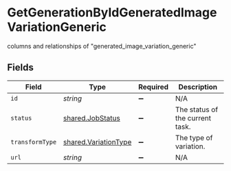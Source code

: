 # GetGenerationByIdGeneratedImageVariationGeneric

columns and relationships of "generated_image_variation_generic"


## Fields

| Field                                                               | Type                                                                | Required                                                            | Description                                                         |
| ------------------------------------------------------------------- | ------------------------------------------------------------------- | ------------------------------------------------------------------- | ------------------------------------------------------------------- |
| `id`                                                                | *string*                                                            | :heavy_minus_sign:                                                  | N/A                                                                 |
| `status`                                                            | [shared.JobStatus](../../../sdk/models/shared/jobstatus.md)         | :heavy_minus_sign:                                                  | The status of the current task.                                     |
| `transformType`                                                     | [shared.VariationType](../../../sdk/models/shared/variationtype.md) | :heavy_minus_sign:                                                  | The type of variation.                                              |
| `url`                                                               | *string*                                                            | :heavy_minus_sign:                                                  | N/A                                                                 |